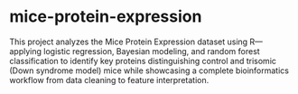 # mice-protein-expression
This project analyzes the Mice Protein Expression dataset using R—applying logistic regression, Bayesian modeling, and random forest classification to identify key proteins distinguishing control and trisomic (Down syndrome model) mice while showcasing a complete bioinformatics workflow from data cleaning to feature interpretation.
